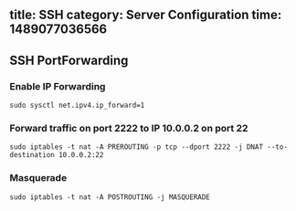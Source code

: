 title: SSH
category: Server Configuration 
time: 1489077036566
---

## SSH PortForwarding

### Enable IP Forwarding

```
sudo sysctl net.ipv4.ip_forward=1
```

### Forward traffic on port 2222 to IP 10.0.0.2 on port 22

```
sudo iptables -t nat -A PREROUTING -p tcp --dport 2222 -j DNAT --to-destination 10.0.0.2:22
```

### Masquerade

```
sudo iptables -t nat -A POSTROUTING -j MASQUERADE
```

